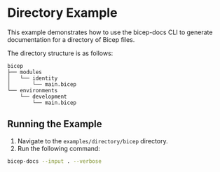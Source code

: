 # Directory Example

This example demonstrates how to use the bicep-docs CLI to generate documentation for a directory of Bicep files.

The directory structure is as follows:

```text
bicep
├── modules
│   └── identity
│       └── main.bicep
└── environments
    └── development
        └── main.bicep
```

## Running the Example

1. Navigate to the `examples/directory/bicep` directory.
2. Run the following command:

```bash
bicep-docs --input . --verbose
```
